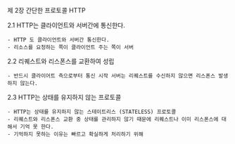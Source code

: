 제 2장 간단한 프로토콜 HTTP
  
 2.1 HTTP는 클라이언트와 서버간에 통신한다.

    - HTTP 도 클라이언트와 서버간 통신한다.
    - 리소스를 요청하는 쪽이 클라이언트 주는 쪽이 서버

 2.2 리퀘스트와 리스폰스를 교환하여 성립

    - 반드시 클라이어트 측으로부터 통신 시작 서버는 리퀘스트를 수신하지 않으면 리스폰스 발생 하지 않는다.
 
 2.3 HTTP는 상태를 유지하지 않는 프로토콜

    - HTTP는 상태를 유지하지 않는 스테이트리스 (STATELESS) 프로토콜 
    - 리퀘스트와 리스폰스 교환 중 상태를 관리하지 않기 때문에 리퀘스트나 이미 리스폰스에 대해서 기억 못 한다.
    - 기억하지 못하는 이유는 빠르고 확실하게 처리하기 위해

